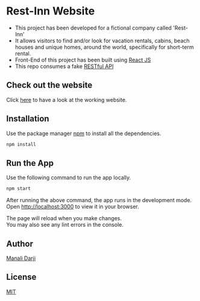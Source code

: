 # Rest-Inn Website

* This project has been developed for a fictional company called 'Rest-Inn'
* It allows visitors to find and/or look for vacation rentals, cabins, beach houses and unique homes, around the world, specifically for short-term rental.
* Front-End of this project has been built using [React JS](https://reactjs.org/)
* This repo consumes a fake [RESTful API](https://rest-inn-api-mvdarji.herokuapp.com/)

## Check out the website

Click [here](https://rest-inn-mvdarji.netlify.app/) to have a look at the working website.

## Installation

Use the package manager [npm](https://nodejs.dev/learn/an-introduction-to-the-npm-package-manager) to install all the dependencies.

```bash
npm install
```

## Run the App

Use the following command to run the app locally.

```bash
npm start
```
After running the above command, the app runs in the development mode.\
Open [http://localhost:3000](http://localhost:3000) to view it in your browser.

The page will reload when you make changes.\
You may also see any lint errors in the console.

## Author
[Manali Darji](https://www.linkedin.com/in/manalidarji/)

## License
[MIT](https://choosealicense.com/licenses/mit/)
